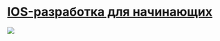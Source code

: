 # [IOS-разработка для начинающих](https://go.acstat.com/3ced01680e2ae408 "Skillbox")
![](https://i.postimg.cc/vYDVZgT6/ios-razrabotka-dlya-nachinayuschih.png?dl=1)
